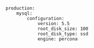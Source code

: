 <!-- usedin: [ _includes/_inlines/Deployment/common/building-a-manifest-file/building-a-manifest-file_mysql.md] -->

```

production:
    mysql:
        configuration:
            version: 5.5
            root_disk_size: 100
            root_disk_type: ssd
            engine: percona

```
